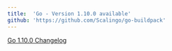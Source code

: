 ```yaml
---
title:	'Go - Version 1.10.0 available'
github: 'https://github.com/Scalingo/go-buildpack'
---
```


[Go 1.10.0 Changelog](https://golang.org/doc/devel/release.html#go1.10)
